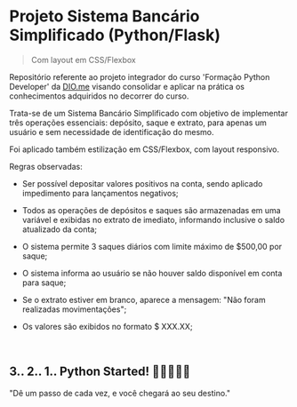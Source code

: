# Projeto Sistema Bancário Simplificado (Python/Flask)
> Com layout em CSS/Flexbox


Repositório referente ao projeto integrador do curso 'Formação Python Developer' da [DIO.me](https://dio.me) visando consolidar e aplicar na prática os conhecimentos adquiridos no decorrer do curso.

Trata-se de um Sistema Bancário Simplificado com objetivo de implementar três operações essenciais: depósito, saque e extrato, para apenas um usuário e sem necessidade de identificação do mesmo. 

Foi aplicado também estilização em CSS/Flexbox, com layout responsivo.

Regras observadas:

* Ser possível depositar valores positivos na conta, sendo aplicado impedimento para lançamentos negativos;

* Todos as operações de depósitos e saques são armazenadas em uma variável e exibidas no extrato de imediato, informando inclusive o saldo atualizado da conta;

* O sistema permite 3 saques diários com limite máximo de $500,00 por saque;

* O sistema informa ao usuário se não houver saldo disponível em conta para saque;

* Se o extrato estiver em branco, aparece a mensagem: "Não foram realizadas movimentações";

* Os valores são exibidos no formato $ XXX.XX;

<br>

## 3.. 2.. 1.. Python Started! 👩🏽‍💻🥳🎉

"Dê um passo de cada vez, e você chegará ao seu destino."